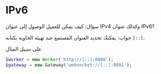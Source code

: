 # IPv6

سؤال: كيف يمكن للعميل الوصول إلى عنوان IPv4 وكذلك عنوان IPv6؟

جواب: يمكنك تحديد العنوان المستمع عند تهيئة الحاوية بكتابة ```[::]```.

على سبيل المثال
```php
$worker = new Worker('http://[::]:8080');
$gateway = new Gateway('websocket://[::]:8081');
```
